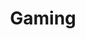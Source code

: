 ---
title: "Gaming"
image: "/gaming.svg"
category: Gaming
layout: category
tag: "Sănătate și recreere"
---
